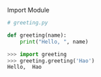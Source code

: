 Import Module

```python
# greeting.py

def greeting(name):
    print("Hello, ", name)
```

```python
>>> import greeting
>>> greeting.greeting('Hao')
Hello,  Hao
```
